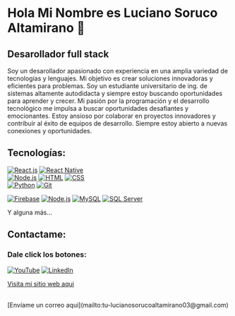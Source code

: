 # Hola Mi Nombre es Luciano Soruco Altamirano 👋
## Desarollador full stack

Soy un desarollador apasionado con experiencia en una amplia variedad de tecnologías y lenguajes. Mi objetivo es crear soluciones innovadoras y eficientes para problemas. Soy un estudiante universitario de ing. de sistemas altamente autodidacta y siempre estoy buscando oportunidades para aprender y crecer. Mi pasión por la programación y el desarrollo tecnológico me impulsa a buscar oportunidades desafiantes y emocionantes.
Estoy ansioso por colaborar en proyectos innovadores y contribuir al éxito de equipos de desarrollo. Siempre estoy abierto a nuevas conexiones y oportunidades.

## Tecnologías:
[![React.js](https://img.shields.io/badge/React.js-61DAFB?style=for-the-badge&logo=react&logoColor=white&labelColor=101010)](https://reactjs.org/)
[![React Native](https://img.shields.io/badge/React%20Native-61DAFB?style=for-the-badge&logo=react&logoColor=white&labelColor=101010)](https://reactnative.dev/)
</br>
[![Node.js](https://img.shields.io/badge/Node.js-339933?style=for-the-badge&logo=node.js&logoColor=white&labelColor=101010)](https://nodejs.org/)
[![HTML](https://img.shields.io/badge/HTML-E34F26?style=for-the-badge&logo=html5&logoColor=white&labelColor=101010)](https://developer.mozilla.org/en-US/docs/Web/HTML)
[![CSS](https://img.shields.io/badge/CSS-1572B6?style=for-the-badge&logo=css3&logoColor=white&labelColor=101010)](https://developer.mozilla.org/en-US/docs/Web/CSS)
</br>
[![Python](https://img.shields.io/badge/Python-3776AB?style=for-the-badge&logo=python&logoColor=white&labelColor=101010)](https://www.python.org/)
[![Git](https://img.shields.io/badge/Git-F05032?style=for-the-badge&logo=git&logoColor=white&labelColor=101010)](https://git-scm.com/)

[![Firebase](https://img.shields.io/badge/Firebase-FFCA28?style=for-the-badge&logo=firebase&logoColor=white&labelColor=101010)](https://firebase.google.com/)
[![Node.js](https://img.shields.io/badge/Node.js-339933?style=for-the-badge&logo=node.js&logoColor=white&labelColor=101010)](https://nodejs.org/)
[![MySQL](https://img.shields.io/badge/MySQL-4479A1?style=for-the-badge&logo=mysql&logoColor=white&labelColor=101010)](https://www.mysql.com/)
[![SQL Server](https://img.shields.io/badge/SQL%20Server-CC2927?style=for-the-badge&logo=microsoft-sql-server&logoColor=white&labelColor=101010)](https://www.microsoft.com/en-us/sql-server)

Y alguna más...

## Contactame:
### Dale click los botones:

[![YouTube](https://img.shields.io/badge/YouTube-FF0000?style=for-the-badge&logo=youtube&logoColor=white&labelColor=101010)](https://www.youtube.com/channel/UCzjzlC_AdT_m1EArvxXjfww)
[![LinkedIn](https://img.shields.io/badge/LinkedIn-0077B5?style=for-the-badge&logo=linkedin&logoColor=white&labelColor=101010)](https://www.linkedin.com/in/luciano-soruco-altamirano-312174268/)
</br>

[Visita mi sitio web aqui](https://lucianosoruco-2c2bc.web.app/)

</br>
[Envíame un correo aqui](mailto:tu-lucianosorucoaltamirano03@gmail.com)




<!--
**luciano200015/luciano200015** is a ✨ _special_ ✨ repository because its `README.md` (this file) appears on your GitHub profile.

Here are some ideas to get you started:

- 🔭 I’m currently working on ...
- 🌱 I’m currently learning ...
- 👯 I’m looking to collaborate on ...
- 🤔 I’m looking for help with ...
- 💬 Ask me about ...
- 📫 How to reach me: ...
- 😄 Pronouns: ...
- ⚡ Fun fact: ...
-->
